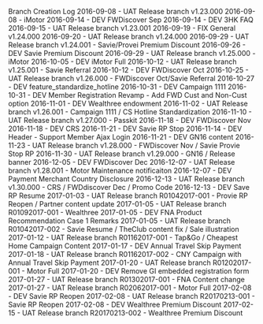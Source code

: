 Branch Creation Log
2016-09-08 - UAT Release branch v1.23.000
2016-09-08 - iMotor
2016-09-14 - DEV FWDiscover Sep
2016-09-14 - DEV 3HK FAQ
2016-09-15 - UAT Release branch v1.23.001
2016-09-19 - FIX General v1.24.000
2016-09-20 - UAT Release branch v1.24.000
2016-09-29 - UAT Release branch v1.24.001 - Savie/Provei Premium Discount
2016-09-26 - DEV Savie Premium Discount
2016-09-29 - UAT Release branch v1.25.000 - iMotor
2016-10-05 - DEV iMotor Full
2016-10-12 - UAT Release branch v1.25.001 - Savie Referral 
2016-10-12 - DEV FWDiscover Oct 
2016-10-25 - UAT Release branch v1.26.000 - FWDiscover Oct/Savie Referral
2016-10-27 - DEV feature_standardize_hotline
2016-10-31 - DEV Campaign 1111
2016-10-31 - DEV Member Registration Revamp - Add FWD Cust and Non-Cust option
2016-11-01 - DEV Wealthree endowment
2016-11-02 - UAT Release branch v1.26.001 - Campaign 1111 / CS Hotline Standardization
2016-11-10 - UAT Release branch v1.27.000 - Passkit
2016-11-18 - DEV FWDiscover Nov
2016-11-18 - DEV CRS
2016-11-21 - DEV Savie RP Stop
2016-11-14 - DEV Header - Support Member Ajax Login
2016-11-21 - DEV GN16 content
2016-11-23 - UAT Release branch v1.28.000 - FWDiscover Nov / Savie Provie Stop RP
2016-11-30 - UAT Release branch v1.29.000 - GN16 / Release banner
2016-12-05 - DEV FWDiscover Dec
2016-12-07 - UAT Release branch v1.28.001 - Motor Maintenance notificaiton
2016-12-07 - DEV Payment Merchant Country Disclosure
2016-12-13 - UAT Release branch v1.30.000 - CRS / FWDdiscover Dec / Promo Code
2016-12-13 - DEV Save RP Resume
2017-01-03 - UAT Release branch R01042017-001 - Provie RP Reopen / Partner content update
2017-01-05 - UAT Release branch R01092017-001 - Wealthree
2017-01-05 - DEV FNA Product Recommendation Case 1 Remarks
2017-01-05 - UAT Release branch R01042017-002 - Savie Resume / TheClub content fix / Sale illustration
2017-01-12 - UAT Release branch R01162017-001 - Tap&Go / Cheapest Home Campaign Content
2017-01-17 - DEV Annual Travel Skip Payment
2017-01-18 - UAT Release branch R01162017-002 - CNY Campaign with Annual Travel Skip Payment
2017-01-20 - UAT Release branch R01202017-001 - Motor Full
2017-01-20 - DEV Remove GI embedded registration form
2017-01-27 - UAT Release branch R01302017-001 - FNA Content change
2017-01-27 - UAT Release branch R02062017-001 - Motor Full
2017-02-08 - DEV Savie RP Reopen
2017-02-08 - UAT Release branch R20170213-001 - Savie RP Reopen
2017-02-08 - DEV Wealthree Premium Discount
2017-02-15 - UAT Release branch R20170213-002 - Wealthree Premium Discount
